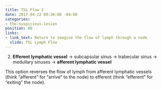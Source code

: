 ```yaml
---
title: TSL Flow 2
date: 2017-04-22 00:36:00 -04:00
categories:
- the-suspicious-lesion
position: 60
links:
- link_text: Return to imagine the flow of lymph through a node
  slide: TSL Lymph Flow
---
```


<ol start="2">
<li><strong>Efferent lymphatic vessel</strong> → subcapsular sinus → trabecular sinus → medullary sinuses → <strong>afferent lymphatic vessel</strong></li>
</ol>

This option reverses the flow of lymph from afferent lymphatic vessels (think “afferent” for “arrive” to the node) to efferent (think “efferent” for “exiting” the node).